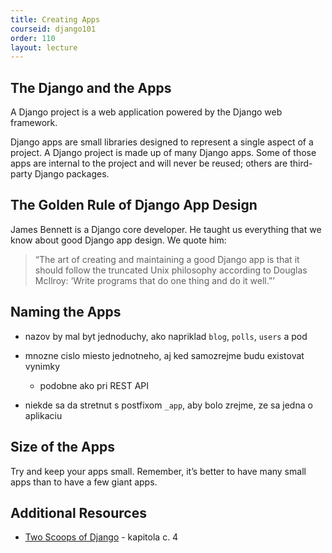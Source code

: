 ```yaml
---
title: Creating Apps
courseid: django101
order: 110
layout: lecture
---
```


## The Django and the Apps

A Django project is a web application powered by the Django web framework.

Django apps are small libraries designed to represent a single aspect of a project. A Django project is made up of many Django apps. Some of those apps are internal to the project and will never be reused; others are third-party Django packages.


## The Golden Rule of Django App Design

James Bennett is a Django core developer. He taught us everything that we know about
good Django app design. We quote him:

> “The art of creating and maintaining a good Django app is that it should follow the truncated Unix philosophy according to Douglas McIlroy: ‘Write programs that do one thing and do it well.”’


## Naming the Apps

* nazov by mal byt jednoduchy, ako napriklad `blog`, `polls`, `users` a pod

* mnozne cislo miesto jednotneho, aj ked samozrejme budu existovat vynimky
    * podobne ako pri REST API

* niekde sa da stretnut s postfixom `_app`, aby bolo zrejme, ze sa jedna o aplikaciu


## Size of the Apps

Try and keep your apps small. Remember, it’s better to have many small apps than to have
a few giant apps.


## Additional Resources

* [Two Scoops of Django](https://www.feldroy.com/books/two-scoops-of-django-3-x) - kapitola c. 4

